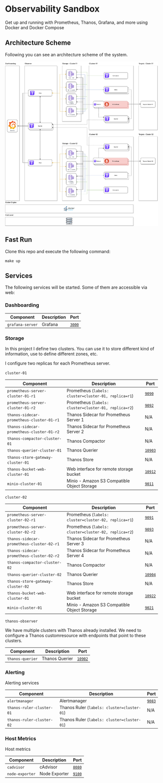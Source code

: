 # Observability Sandbox

Get up and running with Prometheus, Thanos, Grafana, and more using Docker and Docker Compose

## Architecture Scheme

Following you can see an architecture scheme of the system.

![Architecture Scheme](./doc/images/architecture.png)

## Fast Run

Clone this repo and execute the following command:

```
make up
```

## Services

The following services will be started. Some of them are accessible via web:

### Dashboarding

| Component                                  | Description                                                 | Port      |
| ---------------------------------------    | --------------------------------------------------------    | -------------------------------    |
| `grafana-server`                           | Grafana                                                     | [`3000`](http://localhost:3000)    |

### Storage

In this project I define two clusters. You can use it to store different kind of information, use to define different zones, etc.

I configure two replicas for each Prometheus server.

`cluster-01`

| Component                                  | Description                                                 | Port                               |
| ---------------------------------------    | --------------------------------------------------------    | -------------------------------    |
| `prometheus-server-cluster-01-r1`          | Prometheus (`labels: cluster=cluster-01, replica=r1`)       | [`9090`](http://localhost:9090)    |
| `prometheus-server-cluster-01-r2`          | Prometheus (`labels: cluster=cluster-01, replica=r2`)       | [`9092`](http://localhost:9092)    |
| `thanos-sidecar-prometheus-cluster-01-r1`  | Thanos Sidecar for Prometheus Server 1                      | N/A                                |
| `thanos-sidecar-prometheus-cluster-01-r2`  | Thanos Sidecar for Prometheus Server 2                      | N/A                                |
| `thanos-compactor-cluster-01`              | Thanos Compactor                                            | N/A                                |
| `thanos-querier-cluster-01`                | Thanos Querier                                              | [`10903`](http://localhost:10903)  |
| `thanos-store-gateway-cluster-01`          | Thanos Store                                                | N/A                                |
| `thanos-bucket-web-cluster-01`             | Web interface for remote storage bucket                     | [`10912`](http://localhost:10912)  |
| `minio-cluster-01`                         | Minio - Amazon S3 Compatible Object Storage                 | [`9011`](http://localhost:9011)    |

`cluster-02`

| Component                                  | Description                                                 | Port                               |
| ---------------------------------------    | --------------------------------------------------------    | -------------------------------    |
| `prometheus-server-cluster-02-r1`          | Prometheus (`labels: cluster=cluster-02, replica=r1`)       | [`9091`](http://localhost:9091)    |
| `prometheus-server-cluster-02-r2`          | Prometheus (`labels: cluster=cluster-02, replica=r2`)       | [`9093`](http://localhost:9093)    |
| `thanos-sidecar-prometheus-cluster-02-r1`  | Thanos Sidecar for Prometheus Server 3                      | N/A                                |
| `thanos-sidecar-prometheus-cluster-02-r2`  | Thanos Sidecar for Prometheus Server 4                      | N/A                                |
| `thanos-compactor-cluster-02`              | Thanos Compactor                                            | N/A                                |
| `thanos-querier-cluster-02`                | Thanos Querier                                              | [`10904`](http://localhost:10904)  |
| `thanos-store-gateway-cluster-02`          | Thanos Store                                                | N/A                                |
| `thanos-bucket-web-cluster-01`             | Web interface for remote storage bucket                     | [`10922`](http://localhost:10922)  |
| `minio-cluster-01`                         | Minio - Amazon S3 Compatible Object Storage                 | [`9021`](http://localhost:9021)    |

`thanos-observer`

We have multiple clusters with Thanos already installed. We need to configure a Thanos customresource with endpoints that point to these clusters.


| Component                                  | Description                                                 | Port                               |
| ---------------------------------------    | --------------------------------------------------------    | --------------------------------   |
| `thanos-querier`                           | Thanos Querier                                              | [`10902`](http://localhost:10902)  |

### Alerting

Alerting services

| Component                                  | Description                                                 | Port                               |
| ---------------------------------------    | --------------------------------------------------------    | --------------------------------   |
| `alertmanager`                             | Alertmanager                                                | [`9083`](http://localhost:9083)    |
| `thanos-ruler-cluster-01`                  | Thanos Ruler (`labels: cluster=cluster-01`)                 | N/A                                |
| `thanos-ruler-cluster-02`                  | Thanos Ruler (`labels: cluster=cluster-01`)                 | N/A                                |

### Host Metrics

Host metrics

| Component                                  | Description                                                 | Port                               |
| ---------------------------------------    | --------------------------------------------------------    | --------------------------------   |
| `cadvisor`                                 | cAdvisor                                                    | [`8080`](http://localhost:8010)    |
| `node-exporter`                            | Node Exporter                                               | [`9100`](http://localhost:9100)    |
